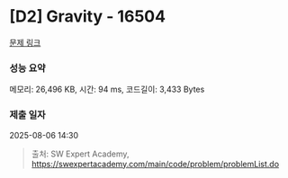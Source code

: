 # [D2] Gravity - 16504 

[문제 링크](https://swexpertacademy.com/main/code/problem/problemDetail.do?contestProbId=AYZOEkza5qMDFARc) 

### 성능 요약

메모리: 26,496 KB, 시간: 94 ms, 코드길이: 3,433 Bytes

### 제출 일자

2025-08-06 14:30



> 출처: SW Expert Academy, https://swexpertacademy.com/main/code/problem/problemList.do